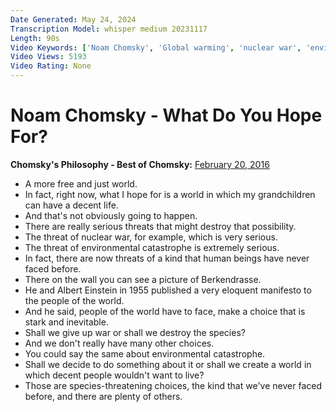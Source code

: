 ```yaml
---
Date Generated: May 24, 2024
Transcription Model: whisper medium 20231117
Length: 90s
Video Keywords: ['Noam Chomsky', 'Global warming', 'nuclear war', 'environment', 'albert einstein', 'hope', 'future', 'bertrand russell']
Video Views: 5193
Video Rating: None
---
```


# Noam Chomsky - What Do You Hope For?
**Chomsky's Philosophy - Best of Chomsky:** [February 20, 2016](https://www.youtube.com/watch?v=SD3DGLJ5a3c)
*  A more free and just world.
*  In fact, right now, what I hope for is a world in which my grandchildren can have a decent life.
*  And that's not obviously going to happen.
*  There are really serious threats that might destroy that possibility.
*  The threat of nuclear war, for example, which is very serious.
*  The threat of environmental catastrophe is extremely serious.
*  In fact, there are now threats of a kind that human beings have never faced before.
*  There on the wall you can see a picture of Berkendrasse.
*  He and Albert Einstein in 1955 published a very eloquent manifesto to the people of the world.
*  And he said, people of the world have to face, make a choice that is stark and inevitable.
*  Shall we give up war or shall we destroy the species?
*  And we don't really have many other choices.
*  You could say the same about environmental catastrophe.
*  Shall we decide to do something about it or shall we create a world in which decent people wouldn't want to live?
*  Those are species-threatening choices, the kind that we've never faced before, and there are plenty of others.
